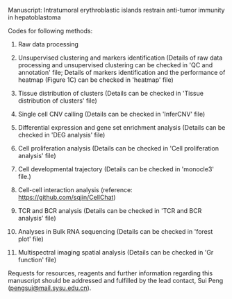 Manuscript: Intratumoral erythroblastic islands restrain anti-tumor immunity in hepatoblastoma

Codes for following methods:

1. Raw data processing
2. Unsupervised clustering and markers identification 
(Details of raw data processing and unsupervised clustering can be checked in 'QC and annotation' file;
Details of markers identification and the performance of heatmap (Figure 1C) can be checked in 'heatmap' file)

3. Tissue distribution of clusters
(Details can be checked in 'Tissue distribution of clusters' file)

4. Single cell CNV calling
(Details can be checked in 'InferCNV' file)

6. Differential expression and gene set enrichment analysis (Details can be checked in 'DEG analysis' file)

7. Cell proliferation analysis (Details can be checked in 'Cell proliferation analysis' file)

8. Cell developmental trajectory
(Details can be checked in 'monocle3' file.)

9. Cell-cell interaction analysis (reference: https://github.com/sqjin/CellChat)

10. TCR and BCR analysis (Details can be checked in 'TCR and BCR analysis' file)

11. Analyses in Bulk RNA sequencing
(Details can be checked in 'forest plot' file)

12. Multispectral imaging spatial analysis
(Details can be checked in 'Gr function' file)

Requests for resources, reagents and further information regarding this manuscript should be addressed and fulfilled by the lead contact, Sui Peng (pengsui@mail.sysu.edu.cn).

